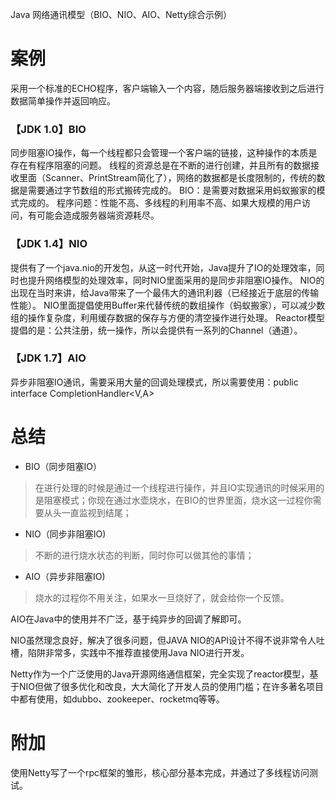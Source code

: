 Java 网络通讯模型（BIO、NIO、AIO、Netty综合示例）
    
# 案例
采用一个标准的ECHO程序，客户端输入一个内容，随后服务器端接收到之后进行数据简单操作并返回响应。

### 【JDK 1.0】BIO
同步阻塞IO操作，每一个线程都只会管理一个客户端的链接，这种操作的本质是存在有程序阻塞的问题。
线程的资源总是在不断的进行创建，并且所有的数据接收里面（Scanner、PrintStream简化了），网络的数据都是长度限制的，传统的数据是需要通过字节数组的形式搬砖完成的。
BIO：是需要对数据采用蚂蚁搬家的模式完成的。
程序问题：性能不高、多线程的利用率不高、如果大规模的用户访问，有可能会造成服务器端资源耗尽。

### 【JDK 1.4】NIO
提供有了一个java.nio的开发包，从这一时代开始，Java提升了IO的处理效率，同时也提升网络模型的处理效率，同时NIO里面采用的是同步非阻塞IO操作。
NIO的出现在当时来讲，给Java带来了一个最伟大的通讯利器（已经接近于底层的传输性能）。
NIO里面提倡使用Buffer来代替传统的数组操作（蚂蚁搬家），可以减少数组的操作复杂度，利用缓存数据的保存与方便的清空操作进行处理。
Reactor模型提倡的是：公共注册，统一操作，所以会提供有一系列的Channel（通道）。

### 【JDK 1.7】AIO
异步非阻塞IO通讯，需要采用大量的回调处理模式，所以需要使用：public interface CompletionHandler<V,A>

# 总结

- BIO（同步阻塞IO）
> 在进行处理的时候是通过一个线程进行操作，并且IO实现通讯的时候采用的是阻塞模式；你现在通过水壶烧水，在BIO的世界里面，烧水这一过程你需要从头一直监视到结尾；
   
- NIO（同步非阻塞IO)
> 不断的进行烧水状态的判断，同时你可以做其他的事情；
    
- AIO（异步非阻塞IO)
> 烧水的过程你不用关注，如果水一旦烧好了，就会给你一个反馈。
 
AIO在Java中的使用并不广泛，基于纯异步的回调了解即可。

NIO虽然理念良好，解决了很多问题，但JAVA NIO的API设计不得不说非常令人吐槽，陷阱非常多，实践中不推荐直接使用Java NIO进行开发。

Netty作为一个广泛使用的Java开源网络通信框架，完全实现了reactor模型，基于NIO但做了很多优化和改良，大大简化了开发人员的使用门槛；在许多著名项目中都有使用，如dubbo、zookeeper、rocketmq等等。

# 附加
使用Netty写了一个rpc框架的雏形，核心部分基本完成，并通过了多线程访问测试。